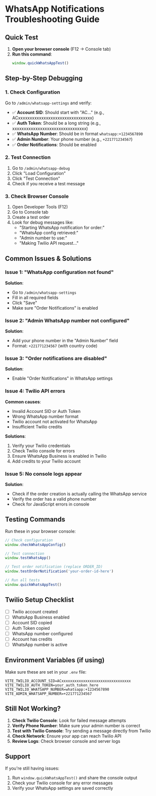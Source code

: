 # WhatsApp Notifications Troubleshooting Guide

## Quick Test

1. **Open your browser console** (F12 → Console tab)
2. **Run this command**:
   ```javascript
   window.quickWhatsAppTest()
   ```

## Step-by-Step Debugging

### 1. Check Configuration
Go to `/admin/whatsapp-settings` and verify:

- ✅ **Account SID**: Should start with "AC..." (e.g., ACxxxxxxxxxxxxxxxxxxxxxxxxxxxxxxxx)
- ✅ **Auth Token**: Should be a long string (e.g., xxxxxxxxxxxxxxxxxxxxxxxxxxxxxxxx)
- ✅ **WhatsApp Number**: Should be in format `whatsapp:+1234567890`
- ✅ **Admin Number**: Your phone number (e.g., `+221771234567`)
- ✅ **Order Notifications**: Should be enabled

### 2. Test Connection
1. Go to `/admin/whatsapp-debug`
2. Click "Load Configuration"
3. Click "Test Connection"
4. Check if you receive a test message

### 3. Check Browser Console
1. Open Developer Tools (F12)
2. Go to Console tab
3. Create a test order
4. Look for debug messages like:
   - "Starting WhatsApp notification for order:"
   - "WhatsApp config retrieved:"
   - "Admin number to use:"
   - "Making Twilio API request..."

## Common Issues & Solutions

### Issue 1: "WhatsApp configuration not found"
**Solution**: 
- Go to `/admin/whatsapp-settings`
- Fill in all required fields
- Click "Save"
- Make sure "Order Notifications" is enabled

### Issue 2: "Admin WhatsApp number not configured"
**Solution**:
- Add your phone number in the "Admin Number" field
- Format: `+221771234567` (with country code)

### Issue 3: "Order notifications are disabled"
**Solution**:
- Enable "Order Notifications" in WhatsApp settings

### Issue 4: Twilio API errors
**Common causes**:
- Invalid Account SID or Auth Token
- Wrong WhatsApp number format
- Twilio account not activated for WhatsApp
- Insufficient Twilio credits

**Solutions**:
1. Verify your Twilio credentials
2. Check Twilio console for errors
3. Ensure WhatsApp Business is enabled in Twilio
4. Add credits to your Twilio account

### Issue 5: No console logs appear
**Solution**:
- Check if the order creation is actually calling the WhatsApp service
- Verify the order has a valid phone number
- Check for JavaScript errors in console

## Testing Commands

Run these in your browser console:

```javascript
// Check configuration
window.checkWhatsAppConfig()

// Test connection
window.testWhatsApp()

// Test order notification (replace ORDER_ID)
window.testOrderNotification('your-order-id-here')

// Run all tests
window.quickWhatsAppTest()
```

## Twilio Setup Checklist

- [ ] Twilio account created
- [ ] WhatsApp Business enabled
- [ ] Account SID copied
- [ ] Auth Token copied
- [ ] WhatsApp number configured
- [ ] Account has credits
- [ ] WhatsApp number is active

## Environment Variables (if using)

Make sure these are set in your `.env` file:
```
VITE_TWILIO_ACCOUNT_SID=ACxxxxxxxxxxxxxxxxxxxxxxxxxxxxxxxx
VITE_TWILIO_AUTH_TOKEN=your_auth_token_here
VITE_TWILIO_WHATSAPP_NUMBER=whatsapp:+1234567890
VITE_ADMIN_WHATSAPP_NUMBER=+221771234567
```

## Still Not Working?

1. **Check Twilio Console**: Look for failed message attempts
2. **Verify Phone Number**: Make sure your admin number is correct
3. **Test with Twilio Console**: Try sending a message directly from Twilio
4. **Check Network**: Ensure your app can reach Twilio API
5. **Review Logs**: Check browser console and server logs

## Support

If you're still having issues:
1. Run `window.quickWhatsAppTest()` and share the console output
2. Check your Twilio console for any error messages
3. Verify your WhatsApp settings are saved correctly 
